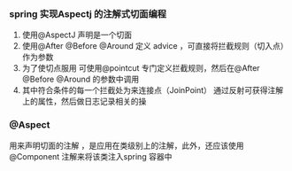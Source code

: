 ### spring 实现Aspectj 的注解式切面编程
1. 使用@AspectJ 声明是一个切面
2. 使用@After @Before @Around 定义 advice ，可直接将拦截规则（切入点）作为参数
3. 为了使切点服用 可使用@pointcut 专门定义拦截规则，然后在@After @Before @Around 的参数中调用
4. 其中符合条件的每一个拦截处为来连接点（JoinPoint） 通过反射可获得注解上的属性，然后做日志记录相关的操
### @Aspect
用来声明切面的注解 ，是应用在类级别上的注解，此外，还应该使用@Component 注解来将该类注入spring 容器中


